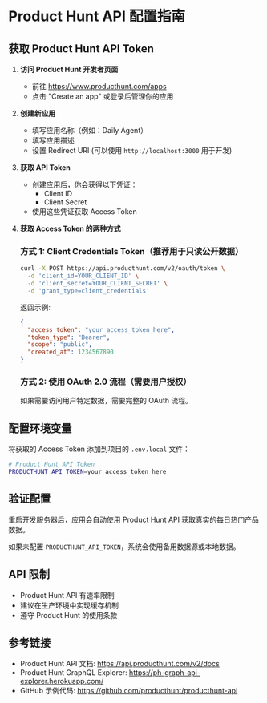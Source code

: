 # Product Hunt API 配置指南

## 获取 Product Hunt API Token

1. **访问 Product Hunt 开发者页面**
   - 前往 https://www.producthunt.com/apps
   - 点击 "Create an app" 或登录后管理你的应用

2. **创建新应用**
   - 填写应用名称（例如：Daily Agent）
   - 填写应用描述
   - 设置 Redirect URI (可以使用 `http://localhost:3000` 用于开发)

3. **获取 API Token**
   - 创建应用后，你会获得以下凭证：
     - Client ID
     - Client Secret
   - 使用这些凭证获取 Access Token

4. **获取 Access Token 的两种方式**

   ### 方式 1: Client Credentials Token（推荐用于只读公开数据）

   ```bash
   curl -X POST https://api.producthunt.com/v2/oauth/token \
     -d 'client_id=YOUR_CLIENT_ID' \
     -d 'client_secret=YOUR_CLIENT_SECRET' \
     -d 'grant_type=client_credentials'
   ```

   返回示例:
   ```json
   {
     "access_token": "your_access_token_here",
     "token_type": "Bearer",
     "scope": "public",
     "created_at": 1234567890
   }
   ```

   ### 方式 2: 使用 OAuth 2.0 流程（需要用户授权）

   如果需要访问用户特定数据，需要完整的 OAuth 流程。

## 配置环境变量

将获取的 Access Token 添加到项目的 `.env.local` 文件：

```bash
# Product Hunt API Token
PRODUCTHUNT_API_TOKEN=your_access_token_here
```

## 验证配置

重启开发服务器后，应用会自动使用 Product Hunt API 获取真实的每日热门产品数据。

如果未配置 `PRODUCTHUNT_API_TOKEN`，系统会使用备用数据源或本地数据。

## API 限制

- Product Hunt API 有速率限制
- 建议在生产环境中实现缓存机制
- 遵守 Product Hunt 的使用条款

## 参考链接

- Product Hunt API 文档: https://api.producthunt.com/v2/docs
- Product Hunt GraphQL Explorer: https://ph-graph-api-explorer.herokuapp.com/
- GitHub 示例代码: https://github.com/producthunt/producthunt-api